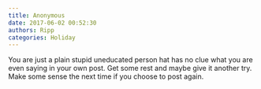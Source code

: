 ```yaml
---
title: Anonymous
date: 2017-06-02 00:52:30
authors: Ripp
categories: Holiday
---
```


 You are just a plain stupid uneducated person hat has no clue what you are even saying in your own post. Get some rest and maybe give it another try. Make some sense the next time if you choose to post again.